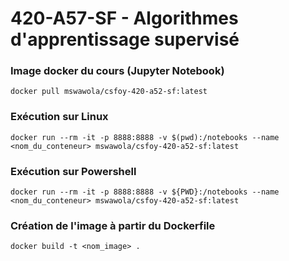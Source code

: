 # 420-A57-SF - Algorithmes d'apprentissage supervisé

### Image docker du cours (Jupyter Notebook)
`docker pull mswawola/csfoy-420-a52-sf:latest`

### Exécution sur Linux
`docker run --rm -it -p 8888:8888 -v $(pwd):/notebooks --name <nom_du_conteneur> mswawola/csfoy-420-a52-sf:latest`

### Exécution sur Powershell
`docker run --rm -it -p 8888:8888 -v ${PWD}:/notebooks --name <nom_du_conteneur> mswawola/csfoy-420-a52-sf:latest`

### Création de l'image à partir du Dockerfile
`docker build -t <nom_image> .`